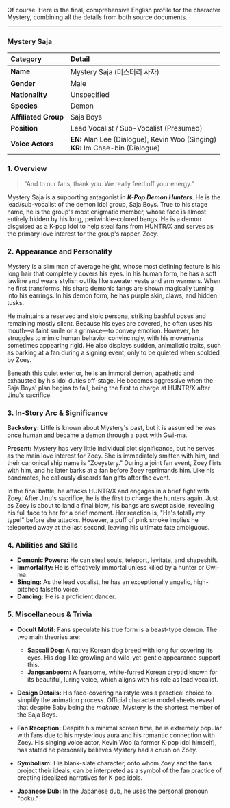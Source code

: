 Of course. Here is the final, comprehensive English profile for the character Mystery, combining all the details from both source documents.

---

### **Mystery Saja**

| Category             | Detail                                                                               |
| :------------------- | :----------------------------------------------------------------------------------- |
| **Name**             | Mystery Saja (미스터리 사자)                                                         |
| **Gender**           | Male                                                                                 |
| **Nationality**      | Unspecified                                                                          |
| **Species**          | Demon                                                                                |
| **Affiliated Group** | Saja Boys                                                                            |
| **Position**         | Lead Vocalist / Sub-Vocalist (Presumed)                                              |
| **Voice Actors**     | **EN:** Alan Lee (Dialogue), Kevin Woo (Singing) <br> **KR:** Im Chae-bin (Dialogue) |

### **1. Overview**

> "And to our fans, thank you. We really feed off your energy."

Mystery Saja is a supporting antagonist in **_K-Pop Demon Hunters_**. He is the lead/sub-vocalist of the demon idol group, Saja Boys. True to his stage name, he is the group's most enigmatic member, whose face is almost entirely hidden by his long, periwinkle-colored bangs. He is a demon disguised as a K-pop idol to help steal fans from HUNTR/X and serves as the primary love interest for the group's rapper, Zoey.

### **2. Appearance and Personality**

Mystery is a slim man of average height, whose most defining feature is his long hair that completely covers his eyes. In his human form, he has a soft jawline and wears stylish outfits like sweater vests and arm warmers. When he first transforms, his sharp demonic fangs are shown magically turning into his earrings. In his demon form, he has purple skin, claws, and hidden tusks.

He maintains a reserved and stoic persona, striking bashful poses and remaining mostly silent. Because his eyes are covered, he often uses his mouth—a faint smile or a grimace—to convey emotion. However, he struggles to mimic human behavior convincingly, with his movements sometimes appearing rigid. He also displays sudden, animalistic traits, such as barking at a fan during a signing event, only to be quieted when scolded by Zoey.

Beneath this quiet exterior, he is an immoral demon, apathetic and exhausted by his idol duties off-stage. He becomes aggressive when the Saja Boys' plan begins to fail, being the first to charge at HUNTR/X after Jinu's sacrifice.

### **3. In-Story Arc & Significance**

**Backstory:** Little is known about Mystery's past, but it is assumed he was once human and became a demon through a pact with Gwi-ma.

**Present:** Mystery has very little individual plot significance, but he serves as the main love interest for Zoey. She is immediately smitten with him, and their canonical ship name is "Zoeystery." During a joint fan event, Zoey flirts with him, and he later barks at a fan before Zoey reprimands him. Like his bandmates, he callously discards fan gifts after the event.

In the final battle, he attacks HUNTR/X and engages in a brief fight with Zoey. After Jinu's sacrifice, he is the first to charge the hunters again. Just as Zoey is about to land a final blow, his bangs are swept aside, revealing his full face to her for a brief moment. Her reaction is, "He's totally my type!" before she attacks. However, a puff of pink smoke implies he teleported away at the last second, leaving his ultimate fate ambiguous.

### **4. Abilities and Skills**

- **Demonic Powers:** He can steal souls, teleport, levitate, and shapeshift.
- **Immortality:** He is effectively immortal unless killed by a hunter or Gwi-ma.
- **Singing:** As the lead vocalist, he has an exceptionally angelic, high-pitched falsetto voice.
- **Dancing:** He is a proficient dancer.

### **5. Miscellaneous & Trivia**

- **Occult Motif:** Fans speculate his true form is a beast-type demon. The two main theories are:

  - **Sapsali Dog:** A native Korean dog breed with long fur covering its eyes. His dog-like growling and wild-yet-gentle appearance support this.
  - **Jangsanbeom:** A fearsome, white-furred Korean cryptid known for its beautiful, luring voice, which aligns with his role as lead vocalist.

- **Design Details:** His face-covering hairstyle was a practical choice to simplify the animation process. Official character model sheets reveal that despite Baby being the _maknae_, Mystery is the shortest member of the Saja Boys.

- **Fan Reception:** Despite his minimal screen time, he is extremely popular with fans due to his mysterious aura and his romantic connection with Zoey. His singing voice actor, Kevin Woo (a former K-pop idol himself), has stated he personally believes Mystery had a crush on Zoey.

- **Symbolism:** His blank-slate character, onto whom Zoey and the fans project their ideals, can be interpreted as a symbol of the fan practice of creating idealized narratives for K-pop idols.

- **Japanese Dub:** In the Japanese dub, he uses the personal pronoun "boku."
